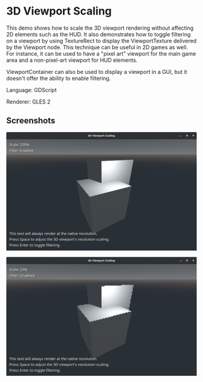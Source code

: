 # 3D Viewport Scaling

This demo shows how to scale the 3D viewport rendering without affecting
2D elements such as the HUD. It also demonstrates how to toggle filtering
on a viewport by using TextureRect to display the ViewportTexture
delivered by the Viewport node. This technique can be useful in 2D games
as well. For instance, it can be used to have a "pixel art" viewport for
the main game area and a non-pixel-art viewport for HUD elements.

ViewportContainer can also be used to display a viewport in a GUI, but it
doesn't offer the ability to enable filtering.

Language: GDScript

Renderer: GLES 2

## Screenshots

![Screenshot](screenshots/high.png)

![Screenshot](screenshots/low.png)
